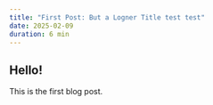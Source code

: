 ```yaml
---
title: "First Post: But a Logner Title test test"
date: 2025-02-09
duration: 6 min
---
```


## Hello!

This is the first blog post.